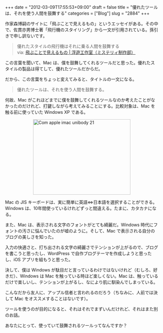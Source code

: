 +++
date = "2012-03-09T17:55:53+09:00"
draft = false
title = "優れたツールは、それを使う人間を鼓舞する"
categories = ["Blog"]
slug = "2884"
+++

作家森博嗣のサイトに「飛ぶことで見えるもの」というエッセイがある。その中で、佐貫亦男博士著「飛行機のスタイリング」から一文が引用されている。孫引きで申し訳ないです。

<blockquote><p>優れたスタイルの飛行機はそれに乗る人間を鼓舞する<br />
via: <a href="http://www001.upp.so-net.ne.jp/mori/myst/myst_ess/taiyo/ta5.html" target="_blank">飛ぶことで見えるもの | 浮遊工作室（ミステリィ制作部）</a></p></blockquote>

この言葉を聞いて、Mac は、僕を鼓舞してくれるツールだと思った。優れたスタイルの製品は得てして、優れたツールだからだ。

だから、この言葉をちょっと変えてみると、タイトルの一文になる。

<blockquote><p>優れたツールは、それを使う人間を鼓舞する。</p></blockquote>

何故、Mac がこれほどまでに僕を鼓舞してくれるツールなのか考えたことがなかったのだけれど、打鍵しながら考えてみることにする。比較対象は、Mac を触る前に使っていた Windows XP である。

<img style="display:block; margin-left:auto; margin-right:auto;" src="/images/2012/03/com.apple_.imac-unibody-21.png" alt="Com apple imac unibody 21" title="com.apple.imac-unibody-21.png" border="0" width="320" height="247" />

Mac の JIS キーボードは、実に簡単に英語⇔日本語を選択することができる。Windows は、10年間使っているけれどずっと間違える。たまに、カタカナになる。

また、Mac は、表示される文字のフォントがとても綺麗だ。Windows 時代にフォントの汚さに悩んでいたのが嘘のように。そして、Mac で表示される自分のブログの美しさを知った。

入力の快適さと、打ち出される文字の綺麗さでテンションが上がるので、ブログを書こうと思ったし、WordPress で自作ブログテーマを作成しようと思ったし、iOS アプリを組もうと思った。

決して、僕は Windows が駄目だと言っているわけではないけれど（むしろ、好きだ）、Windows は Mac を触っている時ほど楽しくない。Mac は、触っているだけで楽しいし、テンションが上がるし、なにより肌に馴染んでしまっている。

こんなだから友人に、アップル信者と言われるのだろう（ちなみに、人前では決して Mac をオススメすることはないです）。

ツールを使うのが目的になると、それはそれでまずいんだけれど、それはまた別のお話。

あなたにとって、使っていて鼓舞されるツールってなんですか？
